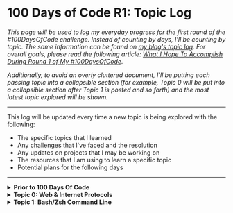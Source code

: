 # 100 Days of Code R1: Topic Log

_This page will be used to log my everyday progress for the first round of the #100DaysOfCode challenge. Instead of counting by days, I'll be counting by topic.
The same information can be found on [my blog's topic log](https://www.aniqa.io/r1-topic-log/). For overall goals, please read the following article: [What I Hope To Accomplish During Round 1 of My #100DaysOfCode](www.aniqa.io/100-days-of-code-r1-goals-tasks/)._

_Additionally, to avoid an overly cluttered document, I'll be putting each passing topic into a collapsible section (for example, Topic 0 will be put into a collapsible section after Topic 1 is posted and so forth) and the most latest topic explored will be shown._

---
This log will be updated every time a new topic is being explored with the following:
- The specific topics that I learned
- Any challenges that I've faced and the resolution
- Any updates on projects that I may be working on
- The resources that I am using to learn a specific topic
- Potential plans for the following days

---
<details><summary><b>Prior to 100 Days Of Code</b></summary>
	
**[Read it on my blog](https://www.aniqa.io/prior-r1/)**
  
To prepare for the start of my learning plan for full stack software development:
  
* I created a [GitHub](http://github.com/aniqatc), [Twitter](http://twitter.com/aniqatc), and [blog](http://aniqa.io).
* I've gotten familiar using GitHub.
* I've been active on Twitter and have connected with over 700 followers in one month.
* I've set up my own self-hosted blog on Ghost and edited the premium theme to customize it to fit my taste. To keep track of changes I made, I created my own documentation for the changes.
* I created a syllabus of my own to follow.
* I researched bootcamps, online courses, Udemy video classes, and other methods of learning to find the best resources to learn from. </details>

<details><summary><b>Topic 0: Web & Internet Protocols</b></summary>

**[Read it on my blog](https://www.aniqa.io/r1-topic-0/)**

After experiencing the *addictiveness of coding*, a part of me just wants to skip all the topics that don't directly pertain to a programming language. But I also want to be a **successful**, *knowledgeable* Full Stack Software Developer – in fact, I want that *more*. So, I'm investing in **building a strong foundation**, or at the absolute minimum, understanding basic, foundational topics which I can eventually learn more about in the future if it becomes relevant to potential projects I want to build or to complete tasks at future jobs.

**Topics**

I focused on how the **internet, world wide web, and browser work and communicate** in conjunction with one another to provide us users with a *seamless experience* to connect with others across the globe and to access unlimited information. Initially, I wanted to get through this portion of my learning quickly so that I can become a step closer to building applications but *I have to say* - I was pleasantly surprised at how much I enjoyed **learning about the processes powering the platforms** that I use every single day.

Starting from the creation of the Internet to the innovative developments of the Web to all the microprocesses behind the movement of data to display web-pages, I’ve learned so much and have only grown *more* excited to continue on this path. Additionally, I’ve also gained a new appreciation for the Web as previously I took it for granted, as we do with anything that we utilize everyday without thought, but the World Wide Web is quite literally magical.

*Here are the **specific** topics that I learned:*

- 🌎 History of the Internet starting from ARPANET
- 🧮 Bits, bytes, binary and hexadecimal system
- 📒 Internet Protocols (IP) and IP Address
- 🎛 Network systems and topologies
- 📦 IP Packets and Routing
- 🌐 UDP; TCP/IP Layers; OSI Model
- 🔑 HTTP (including HTTP Exchanges, HTTP Status Codes, HTTPS and cURL)
- 🔎 Domain Name System (DNS) and DNS Resolution
- 🔒 Security
	- SSL & TLS
	- Content Security Protocol (CSP)
	- Cross-Origin Resource Sharing (CORS)
- 🚨 OWASP Top 10 Threats and Prevention
- 🖥 Browsers + Rendering Engines

**Challenges & Resolution**

*Fortunately*, I didn’t face any big hurdle learning today’s topics. Most of it was informational and not actionable so I really just had to get a basic understanding of the topics which I was able to do. To **ensure that I get a stronger grasp** on the aspects that particularly pertain to web development *(especially security & network protocols and browser processes)*, I’ll be **reviewing my notes** more extensively throughout the week.

**Projects Updates**

Unfortunately, while I do have a *growing* list of project ideas, I’m not ready to build any software or website just **yet** with the basic HTML and CSS knowledge that I have right now. However, until then, I’ll be working on **writing more articles for my blog**! I have a few ideas that I’ve already created an outline for that include some of the *above-mentioned topics*. Not only will writing blog posts **solidify my understanding of the topics** that I just learned but I hope that it *may help my readers out as well*. As I’m still in the outlining-and-planning stage, I can’t really say what the format will be *(long form content or a series or just cheatsheet style)* but it will definitely include topics from Internet, Web, and Browser processes.

**Resources**

I actually used a lot of resources because there wasn't really a standalone source or course that provided coverage of all the topics that I wanted to go over. So, **I used a combination of the following courses, articles, and videos:**

- [Visual list of Web-related topics & resources](https://andreasbm.github.io/web-skills/)
- [Documentation - Webopedia: Tech Dictionary](https://www.webopedia.com/)
- [Documentation - MDN Web Docs: Web Mechanics](https://developer.mozilla.org/en-US/docs/Learn/Common_questions#web_mechanics)
- [Course - Khan Academy's Intro to Computers & Internet](https://www.khanacademy.org/computing/computers-and-internet/)
- [Video - Traversy Media's HTTP Crash Course & Exploration](https://youtu.be/iYM2zFP3Zn0)
- [GitHub Repo - What Happens When A URL Is Inputed in a Browser](https://github.com/alex/what-happens-when)
- [Article - How Browsers Work: Behind the Scenes](https://www.html5rocks.com/en/tutorials/internals/howbrowserswork/)
- [Documentation - Official OWASP Top 10 List](https://owasp.org/www-project-top-ten/)
- [Documentation - MDN Web Docs: Content Security Policy (CSP)](https://developer.mozilla.org/en-US/docs/Web/HTTP/Headers/Content-Security-Policy)

**Tomorrow & Beyond**
1. Start draft for a post about today's topics (which will also count as my review of these topics)
2. **Learn all about Git, GitHub, Command Line Interface, and Chrome Developer Tools**
3. Practice the basic commands that I’m most likely to use regularly 
</details>


<details><summary><b>Topic 1: Bash/Zsh Command Line</b></summary>

**[Read it on my blog](https://www.aniqa.io/r1-topic-0/)** I recommend the blog version as there is a downloadable book there + just better visuals!

One of the first observations I made when I entered into the world of programming is **that the development process is far more than just writing code and implementing design elements**. There isn’t just the single process of writing code but _many different processes from the back-end to the front-end to security to databases and more to successfully build and deploy a complete application_. But how can a single person that wants to create full stack applications _handle all_ of those aspects in the creation process? 

Well, it’s made possible due to the **large range of diverse and helpful developer tools**. There is no end to the type of tools available that a developer can use to smoothen their building process: varying from prototyping software to intuitive modern text editors to remote repository storage systems to programming frameworks to even, viable no-code backend programs — _which are all very well-advertised in developer communities._

**Topics**

The **command line**, however, _is not talked about enough in communities of new, aspiring developers_ - or at least, I personally have not seen many people vouch for its usefulness. _Sure_, some of the superior courses may include a few pages or a single video about the command line and how to navigate it at a _basic (almost) non-developer level_, but I find that it’s a disservice to those that aren’t informed of the **vast capabilities of the command line**.

Today _(and technically, the past few days)_, I’ve learned just how **useful** of a tool it can be; allowing you to manage your computer’s filing system, can act as a text editor using [nano](https://www.nano-editor.org/) or [vim](https://www.vim.org/), provides an outlet to script and run automation tasks, and even, download files and networking information straight from the web using [cURL](https://curl.se/). The command line may look like it’s an outdated program - _an opinion I had prior to diving into my coursework_ - but in reality, it’s actually far **more superior, efficient, quick, and advanced than using a Graphical User Interface (GUI)**, the visual interface we usually use to complete tasks on our operating systems. Accessing command line interfaces through the Terminal **only requires a keyboard** because it is a **text-based program** - nothing else is required making it a very fast and quick tool to use.

Clearly, I’ve been won over by what it can do - even though it can be quite complex when you start to get to the advanced parts. Plus, I’ve read a number of [Reddit threads](https://www.reddit.com/r/learnprogramming/comments/3beyjn/why_is_learning_the_command_line_important/) in which individuals that are far more equipped than me to form well-informed opinions have _endlessly vouched for the command line and its importance to developers of all kinds_. Being that it seems to be a **rare but valued skill**, it might be exactly what I need to stand out amongst the growing lot of junior developers. So on my journey towards learning full stack development, I wanted to make sure that I dedicated time to getting a **proper introduction to the command line** early on so that I can have head-start on getting familiar with it. Learning it before I begin learning programming technologies allows me to utilize the command line from the very start - _meaning_, it'll leave out the guessing or confusion when it comes time to use it for my own builds.

In order to actually use the command line, I use my Macbook’s built-in **Terminal program to interact with the shell** which specifically uses the Z shell or _zsh_ by default since MacOS has recently adopted it in their latest updates. _Bash_ seems to be the most popular but zsh is said to be almost the exact same but instead, a newer, updated version that has more capabilities, especially when combined with frameworks like Oh-My-Zsh. The [differences aren’t actually all that significant](https://news.learnenough.com/macos-bash-zshell) or worrisome for beginners; so for the most part, learning the basics of Bash commands has worked fine in my Terminal that is utilizing zsh. Although [Oh-My-Zsh](https://ohmyz.sh/) framework seems like a great way to enhance my Terminal, I haven't installed it yet but hope to do so once I am more comfortable with the shell on its own first.

_Here are the **specific** topics that I learned on an introductory level:_

- ⌨️ Command Line
	- Navigating, viewing, and modifying my computer’s file system
	- Modifying the behavior of commands using flags
	- Combining commands
	- Input and output redirection & using pipes |
	- Search, find, replace, modify file contents & data (specifically .txt, .csv files)
	- Keyboard shortcuts that replace mouse abilities
	- Introduction to Batch Processing
- ➰cURL
	- View HTTP requests/responses
	- Follow webpage redirects
	- Download webpages and files from the web into my filesystem
	- View webpage source code inside the Terminal
	- Combining cURL with simple regular expressions through piping
- 💲Bash Script: text file containing a series of commands with the extension .sh
	- Variables
	- Conditionals & Comparison Operators
	- Loops
- 🐚 Shell Variables: variables that are internal to the shell
- 🌦 Environmental Variables: variables that can be used across programs & commands
- 🔡 Text Editors
	- Using Nano to create, edit, and save files
	- Utilizing .bash_profile to change command prompt and run commands automatically upon opening a new Terminal window
	- Creating aliases to combine complex commands
	- $PS1 and $PATH Variable
	- Introduction to VIM

**Challenges & Resolution**

_I’ll be honest_- I was way more **intimidated by the command line than I should have been**, but once I started to learn the commands and implemented it myself in the Terminal, it was actually **way faster** than using my Finder (the GUI equivalent to the filesystem) and pretty fun to use to navigate my files. _Clearly, learning new things is always an exciting thing for me, whether it's easy or hard._

**However**, I’d say that only the basic commands to manage the file system and utilizing the Nano text editor to change and set simple variables in _.bash_profile_ are a breeze. Using _cURL_ to pull up specific webpages source code or downloading whole webpage files in HTML wasn’t so bad _either_. It’s when you get to the **more advanced commands** where piping or complex redirection is being used that can get slightly confusing, but I attribute that to _needing more hands-on practice._

I believe the only way to get past the confusion of complex, combined commands is to **continue learning and implementing it in my day-to-day wherever possible.** If I don't find a need for the more complex commands just yet then I'll use interactive tools to practice them periodically _(which I've listed below in the resources section)._

The real challenge is learning advanced bash scripting and understanding regular expressions, also known as regexes - which I probably won't get into until after I'm proficient at front-end technologies. I don’t believe that it could be any worse than learning a programming language, but when I peak ahead at certain documentation, I can’t say it looks like a breeze either. _I mean, **^([a-zA-Z]+( [a-zA-Z]+)+)$** is probably the scariest looking string I've ever seen - but thank god for [regex generators](https://regex-generator.olafneumann.org/) right?_

Regardless, it’ll be well worth any extra time I need to put in now when I’m able to set up automation in the future when I’m actually building and maintaining web applications.

**Projects Updates**

As mentioned in the [Topic 0 post](https://www.aniqa.io/r1-topic-0/), I am not _yet_ building and have allocated the time that I’d be building **to further researching and writing about the foundational topics** that I’ve been learning which include [web and internet protocols](https://www.aniqa.io/r1-topic-0/), and from today onward, _the command line_. In terms of the post I mentioned outlining on Day 0, I’ve been able to draft a long-form article about web fundamentals in which I share the _importance of learning it and the basic definitions and use cases of the micro-processes behind internet and web protocols._

I’ve also gotten started on building _my own command line cheatsheet for beginners_, which I hope to share next week after I’ve finished the article I’m currently writing. I know that there are so many cheat sheets out there already - in fact, I share several in this progress post but as I’ve noted several times in my blog, **writing these out in my own words is a form of learning and solidifying knowledge.**

Apart from writing for my blog, I’ve found a few different resources online to continue practicing the fundamentals of the command line - [an online terminal in which I’m asked to input commands based on the task shown](https://cmdchallenge.com/) or [completing HackerRank challenges](https://www.hackerrank.com/domains/shell?filters%5Bsubdomains%5D%5B%5D=bash), or [going through a list of tasks](https://www.learnhowtoprogram.com/introduction-to-programming/getting-started-with-intro-to-programming/practice-command-line) using my native Terminal. I've also just been messing around with it on my own as well - in fact, there's a gif on my [blog post version](https://www.aniqa.io/r1-topic-1/) of this update demonstrating a few commands.

_Lastly_, I’ve actually hidden my Finder application from my laptop screen’s dock so that if I need any files opened, moved, deleted, or changed, **I should only use my Terminal.**

**Resources**

Similar to navigating [web and internet protocol resources](https://www.aniqa.io/r1-topic-0/), I faced the issue of not being able to find *strong standalone resources* to learn the command line and its shell, Bash, beyond the basics. So, I had to use a variety of different courses and documentation to get more out of the topic. In doing so, some of these resources exposed me to **regular expressions (regexes)** and text editors, **Vim** and **Nano**, which I hope to continue learning as I move further along my journey. That being said, I've tried to include different types of resources to fit different needs and also, some may be more advanced for those that want to take it a step further. 

**Here are the sources that were used (& still being used + extras) in my learning:**
<small>_Highly Recommended, paid resources w/ most coverage of topics ranging from beginner to introduction to advanced & hands-on practice; although for deeper understanding, other resources are needed._</small>

- **[Course - DataCamp: Introduction to Shell](https://www.datacamp.com/courses/introduction-to-shell)**
- **[Course - DataCamp: Introduction to Bash Scripting](https://www.datacamp.com/courses/introduction-to-bash-scripting)**
- **[Course - Code Academy: Learn the Command Line](https://www.codecademy.com/learn/learn-the-command-line)**
- **[Course - Code Academy: Learn Bash Scripting](https://www.codecademy.com/learn/bash-scripting)**

<i><small>CodeAcademy also provides certificates upon completion! Visit my [blog post version](https://www.aniqa.io/r1-topic-1/) of this update to view mine!</small></i>

<small><b>*Following choices include free options, introductory/basic tutorials, video and interactive games)*</small></b>
- [Course Section - The Odin Project: Command Line Basics](https://www.theodinproject.com/paths/foundations/courses/foundations/lessons/command-line-basics-web-development-101)
- [GitHub Repository - You Don't Need GUI](https://github.com/you-dont-need/You-Dont-Need-GUI)
- [Course - Learn Enough: Command Line Basics](https://www.learnenough.com/command-line-tutorial)
- [Book - Launch School: Introduction to the Command Line](https://launchschool.com/books/command_line)
- [Tutorial - ReadtheDocs: Introduction to Command Line + Set up a Bash Profile](https://friendly-101.readthedocs.io/en/latest/commandline.html)
- [YouTube Video - Joe Collins' Beginner's Guide to the Bash Terminal](https://www.youtube.com/watch?v=oxuRxtrO2Ag&feature=youtu.be)
- [YouTube Video - FreeCodeCamp's Command Line Crash Course](https://youtu.be/yz7nYlnXLfE)
- [Tutorials - Ryans Tutorials: Several including Bash Scripting, Regular Expressions, Linux Command Line + More](https://ryanstutorials.net/)
- [Interactive Lessons - Learn Regular Expressions](https://regexone.com/)
- [Interactive Game - MIT Terminus: Use Commands to Move Around Filesystem](https://web.mit.edu/mprat/Public/web/Terminus/Web/main.html)
- [Interactive Game - CMD Challenge: Command Line Practice](https://cmdchallenge.com/)
- [Practice - HackerRank: Solve HackerRank Challenges](https://www.hackerrank.com/domains/shell?filters%5Bsubdomains%5D%5B%5D=bash)
- [Tutorial - Wiki Bash Guide: Beginner's Guide Bash Scripts](http://mywiki.wooledge.org/BashGuide)

**Cheat Sheets**
- [Educative's Bash Shell Command Cheat Sheet](https://www.educative.io/blog/bash-shell-command-cheat-sheet)
- [Medium Article: Bash Scripting Everything You Need to Know About Bash Shell Programming](https://medium.com/sysf/bash-scripting-everything-you-need-to-know-about-bash-shell-programming-cd08595f2fba)
- [GitHub Repository - MacOS Terminal Cheat Sheet](https://github.com/0nn0/terminal-mac-cheatsheet)
- [DevHints Bash Cheat Sheet](https://devhints.io/bash)
- [Vim Text Editor Cheat Sheet](https://vim.rtorr.com/)
- [Nano Text Editor Shortcuts](https://www.nano-editor.org/dist/latest/cheatsheet.html)

**Tomorrow and beyond**

**1. Learn about an additional developer tool: Chrome Developer Tools**

2. Continue using the Terminal to organize my files when needed
 
3. Complete the editing on the web fundamentals article that I’ve been writing

4. Start laying down a draft for the command line cheat sheet

**Bonus Resources**
- [Here's an amazing tool to use to show off how well you know the command line!](https://hackertyper.com/)
- [A generator to change your $PS1 Prompt Variable.](https://bashrcgenerator.com/)
- [An amazing intuitive and interactive tool that can be added to your Terminal which will allow it to utilize cheatsheets in order to give you suggestions of relevant commands and more.](https://github.com/denisidoro/navi)
- [After enjoying the free resources, I bought the whole series of Learn Enough Web Fundamentals which include the Command Line, Text Editor, and Git eBooks and videos.](https://www.learnenough.com/developer-fundamentals)
</details>


